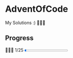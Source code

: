# AdventOfCode

My Solutions :)
🎄🎅🏻

## Progress

🧑🏻‍💻 1/25
<progress id="project-progress" max="25" value="1">{1/25}</progress>
